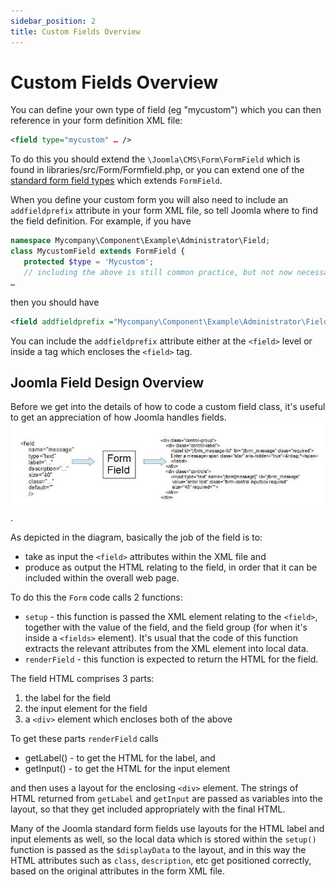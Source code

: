 ```yaml
---
sidebar_position: 2
title: Custom Fields Overview
---
```

# Custom Fields Overview
You can define your own type of field (eg "mycustom") which you can then reference in your form definition XML file:
```xml
<field type="mycustom" … />
```
To do this you should extend the `\Joomla\CMS\Form\FormField` which is found in libraries/src/Form/Formfield.php, or you can extend one of the [standard form field types](https://docs.joomla.org/Standard_form_field_types) which extends `FormField`. 

When you define your custom form you will also need to include an `addfieldprefix` attribute in your form XML file, so tell Joomla where to find the field definition. For example, if you have
```php
namespace Mycompany\Component\Example\Administrator\Field;
class MycustomField extends FormField {
   protected $type = 'Mycustom';   
   // including the above is still common practice, but not now necessary with namespaced classes
…
```
then you should have
```xml
<field addfieldprefix ="Mycompany\Component\Example\Administrator\Field" type="mycustom" … />
```
You can include the `addfieldprefix` attribute either at the `<field>` level or inside a tag which encloses the `<field>` tag.

## Joomla Field Design Overview
Before we get into the details of how to code a custom field class, it's useful to get an appreciation of how Joomla handles fields. 
![Joomla Form Fields](_assets/formfield.jpg "Joomla Form Field").

As depicted in the diagram, basically the job of the field is to:

- take as input the `<field>` attributes within the XML file and
- produce as output the HTML relating to the field, in order that it can be included within the overall web page.

To do this the `Form` code calls 2 functions:

- `setup` - this function is passed the XML element relating to the `<field>`, together with the value of the field, and the field group (for when it's inside a `<fields>` element). It's usual that the code of this function extracts the relevant attributes from the XML element into local data.
- `renderField` - this function is expected to return the HTML for the field.

The field HTML comprises 3 parts:
1. the label for the field
2. the input element for the field
3. a `<div>` element which encloses both of the above

To get these parts `renderField` calls 
- getLabel() - to get the HTML for the label, and 
- getInput() - to get the HTML for the input element

and then uses a layout for the enclosing `<div>` element. The strings of HTML returned from `getLabel` and `getInput` are passed as variables into the layout, so that they get included appropriately with the final HTML. 

Many of the Joomla standard form fields use layouts for the HTML label and input elements as well, so the local data which is stored within the `setup()` function is passed as the `$displayData` to the layout, and in this way the HTML attributes such as `class`, `description`, etc get positioned correctly, based on the original attributes in the form XML file. 